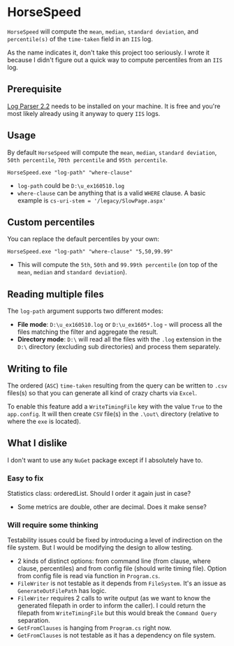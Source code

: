 # HorseSpeed

`HorseSpeed` will compute the `mean`, `median`, `standard deviation`, and `percentile(s)` of the `time-taken` field in an `IIS` log.

As the name indicates it, don't take this project too seriously. I wrote it because I didn't figure out a quick way to compute percentiles from an `IIS` log.

## Prerequisite

[Log Parser 2.2][log-parser] needs to be installed on your machine. It is free and you're most likely already using it anyway to query `IIS` logs.

## Usage

By default `HorseSpeed` will compute the `mean`, `median`, `standard deviation`, `50th percentile`, `70th percentile` and `95th percentile`.

```posh
HorseSpeed.exe "log-path" "where-clause"
```

- `log-path` could be `D:\u_ex160510.log`
- `where-clause` can be anything that is a valid `WHERE` clause. A basic example is `cs-uri-stem = '/legacy/SlowPage.aspx'`

## Custom percentiles

You can replace the default percentiles by your own:

```posh
HorseSpeed.exe "log-path" "where-clause" "5,50,99.99"
```

- This will compute the `5th`, `50th` and `99.99th percentile` (on top of the `mean`, `median` and `standard deviation`).

## Reading multiple files

The `log-path` argument supports two different modes:

- **File mode**: `D:\u_ex160510.log` or `D:\u_ex1605*.log` - will process all the files matching the filter and aggregate the result.
- **Directory mode**: `D:\` will read all the files with the `.log` extension in the `D:\` directory (excluding sub directories) and process them separately.

## Writing to file

The ordered (`ASC`) `time-taken` resulting from the query can be written to `.csv` files(s) so that you can generate all kind of crazy charts via `Excel`.

To enable this feature add a `WriteTimingFile` key with the value `True` to the `app.config`. It will then create `CSV` file(s) in the `.\out\` directory (relative to where the `exe` is located).

## What I dislike

I don't want to use any `NuGet` package except if I absolutely have to.

### Easy to fix

  Statistics class: orderedList. Should I order it again just in case?
- Some metrics are double, other are decimal. Does it make sense?

### Will require some thinking

Testability issues could be fixed by introducing a level of indirection on the file system. But I would be modifying the design to allow testing.

- 2 kinds of distinct options: from command line (from clause, where clause, percentiles) and from config file (should write timing file). Option from config file is read via function in `Program.cs`.
- `FileWriter` is not testable as it depends from `FileSystem`. It's an issue as `GenerateOutFilePath` has logic.
- `FileWriter` requires 2 calls to write output (as we want to know the generated filepath in order to inform the caller). I could return the filepath from `WriteTimingFile` but this would break the `Command Query` separation.
- `GetFromClauses` is hanging from `Program.cs` right now.
- `GetFromClauses` is not testable as it has a dependency on file system.

[log-parser]: https://www.microsoft.com/en-us/download/details.aspx?id=24659
